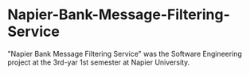 # Napier-Bank-Message-Filtering-Service
"Napier Bank Message Filtering Service" was the Software Engineering project at the 3rd-yar 1st semester at Napier University.
